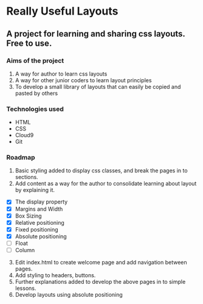 # Really Useful Layouts

## A project for learning and sharing css layouts. Free to use.

### Aims of the project

1. A way for author to learn css layouts
2. A way for other junior coders to learn layout principles
3. To develop a small library of layouts that can easily be copied and pasted by others

### Technologies used
- HTML
- CSS
- Cloud9
- Git

### Roadmap

1. Basic styling added to display css classes, and break the pages in to sections.
2. Add content as a way for the author to consolidate learning about layout by explaining it.
- [x] The display property
- [x] Margins and Width
- [x] Box Sizing
- [x] Relative positioning
- [x] Fixed positioning
- [x] Absolute positioning
- [ ] Float
- [ ] Column
3. Edit index.html to create welcome page and add navigation between pages.
4. Add styling to headers, buttons.
5. Further explanations added to develop the above pages in to simple lessons.
6. Develop layouts using absolute positioning